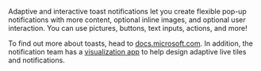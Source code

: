Adaptive and interactive toast notifications let you create flexible pop-up notifications with more content, optional inline images, and optional user interaction.  You can use pictures, buttons, text inputs, actions, and more!

To find out more about toasts, head to [docs.microsoft.com](https://docs.microsoft.com/en-us/windows/uwp/controls-and-patterns/tiles-and-notifications-adaptive-interactive-toasts). In addition, the notification team has a [visualization app](https://docs.microsoft.com/en-us/windows/uwp/controls-and-patterns/tiles-and-notifications-notifications-visualizer) to help design adaptive live tiles and notifications.